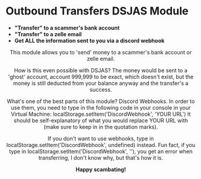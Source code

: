 # Outbound Transfers DSJAS Module
- **"Transfer" to a scammer's bank account**
- **"Transfer" to a zelle email**
- **Get ALL the information sent to you via a discord webhook**

<p align="center">
This module allows you to 'send' money to a scammer's bank account or zelle email.
</p>

<p align="center">
How is this even possible with DSJAS?
The money would be sent to a 'ghost' account, account 999,999 to be exact, which doesn't exist, but the money is still deducted from your balance anyway and the transfer's a success.
</p>  
<p align="center">
What's one of the best parts of this module?
Discord Webhooks. In order to use them, you need to type in the following code in your console in your Virtual Machine: localStorage.setItem('DiscordWebhook', 'YOUR URL')
It should be self-explanatory of what you would replace YOUR URL with (make sure to keep in in the quotation marks).
  </p>
<p align="center">
If you don't want to use webhooks, type in localStorage.setItem('DiscordWebhook', undefined) instead. Fun fact, if you type in localStorage.setItem('DiscordWebhook', ''), you get an error when transferring, I don't know why, but that's how it is.
  </p>
<p align="center">
  <b>Happy scambating!</b>
</p>
